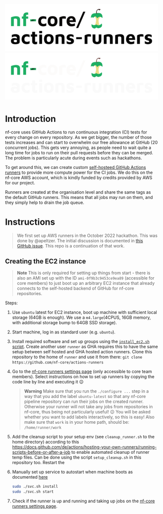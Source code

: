 # ![nf-core/actions-runners](images/nfcore-actionsrunners_logo.png#gh-light-mode-only) ![nf-core/actions-runners](images/nfcore-actionsrunners_logo_dark.png#gh-dark-mode-only)

# Introduction

nf-core uses GitHub Actions to run continuous integration (CI) tests for every change on every repository.
As we get bigger, the number of those tests increases and can start to overwhelm our free allowance at GitHub (20 concurrent jobs).
This gets very annoying, as people need to wait quite a long time for jobs to run on their pull requests before they can be merged.
The problem is particularly acute during events such as hackathons.

To get around this, we can create custom [self-hosteed GitHub Actions runners](https://docs.github.com/en/actions/hosting-your-own-runners/about-self-hosted-runners) to provide more compute power for the CI jobs.
We do this on the nf-core AWS account, which is kindly funded by credits provided by AWS for our project.

Runners are created at the organisation level and share the same tags as the default GitHub runners. This means that all jobs may run on them, and they simply help to drain the job queue.

# Instructions

> We first set up AWS runners in the October 2022 hackathon.
> This was done by @apeltzer. The initial discussion is documented in [this GitHub issue](https://github.com/nf-core/tools/issues/1940#issuecomment-1276032624).
> This repo is a continuation of that work.

## Creating the EC2 instance

> **Note**
> This is only required for setting up things from start - there is also an AMI set up with the ID `ami-0f9b3c9453ce9ea89` (accessible for core members) to just boot up an arbitrary EC2 instance that already connects to the self-hosted backend of GitHub for nf-core repositories.

Steps:

1. Use `ubuntu` latest for EC2 instance, boot up machine with sufficient local storage (64GB is enough). We use a `m4.large`(4CPUS, 16GB memory, with additional storage bump to 64GB SSD storage).

2. Start machine, log in as standard user (e.g. `ubuntu`).

3. Install required software and set up groups using the [`install_ec2.sh` script](install_ec.sh). Create another user `runner` as GHA requires this to have the same setup between self hosted and GHA hosted action runners. Clone this repository to the home of `runner` and use it from there: `git clone https://github.com/nf-core/actions-runners`

4. Go to the [nf-core runners settings page](https://github.com/organizations/nf-core/settings/actions/runners) (only accessible to core team members). Select instructions on how to set up runners by copying the code line by line and executing it :wink:

    > **Warning**
    > Make sure that you run the `./configure ...` step in a way that you add the label `ubuntu-latest` so that any nf-core pipeline repository can run their jobs on the created runner.  Otherwise your runner will not take any jobs from repositories in nf-core, thus being not particularly useful! :wink: You will be asked whether you want to add labels interactively, so this is easy! Also make sure that `work` is in your home path, should be: `/home/runner/work`
5. Add the cleanup script to your setup env (see `cleanup_runner.sh` to the home directory) according to this https://docs.github.com/de/actions/hosting-your-own-runners/running-scripts-before-or-after-a-job to enable automated cleanup of runner temp files. Can be done using the script `setup_cleanup.sh` in this repository too. Restart the
6. Manually set up service to autostart when machine boots as documented [here](https://docs.github.com/en/actions/hosting-your-own-runners/configuring-the-self-hosted-runner-application-as-a-service)
    ```bash
    sudo ./svc.sh install
    sudo ./svc.sh start
    ```
7. Check if the runner is up and running and taking up jobs on the [nf-core runners settings page](https://github.com/organizations/nf-core/settings/actions/runners).
